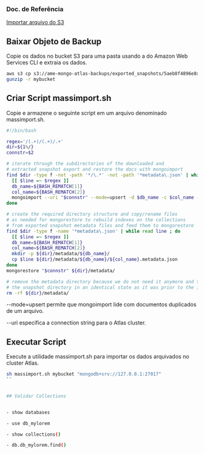 ### Doc. de Referência
[Importar arquivo do S3](https://www.mongodb.com/pt-br/docs/atlas/backup/cloud-backup/import-archive/?msockid=364638f4f8b7660e24382d28f9ac6767)


## Baixar Objeto de Backup
Copie os dados no bucket S3 para uma pasta usando a do Amazon Web Services CLI e extraia os dados.
```bash
aws s3 cp s3://ame-mongo-atlas-backups/exported_snapshots/5aeb8f4896e8xxxxxxxxxx/60bee66bf642ff5xxxxx/jupter-prd-mylorem/2021-12-31T1634/1745349244/ mybucket --recursive
gunzip -r mybucket
```

## Criar Script massimport.sh
Copie e armazene o seguinte script em um arquivo denominado massimport.sh.

```sh
#!/bin/bash

regex='/(.+)/(.+)/.+'
dir=${1%/}
connstr=$2

# iterate through the subdirectories of the downloaded and
# extracted snapshot export and restore the docs with mongoimport
find $dir -type f -not -path '*/\.*' -not -path '*metadata\.json' | while read line ; do
  [[ $line =~ $regex ]]
  db_name=${BASH_REMATCH[1]}
  col_name=${BASH_REMATCH[2]}
  mongoimport --uri "$connstr" --mode=upsert -d $db_name -c $col_name --file $line --type json
done

# create the required directory structure and copy/rename files
# as needed for mongorestore to rebuild indexes on the collections
# from exported snapshot metadata files and feed them to mongorestore
find $dir -type f -name '*metadata\.json' | while read line ; do
  [[ $line =~ $regex ]]
  db_name=${BASH_REMATCH[1]}
  col_name=${BASH_REMATCH[2]}
  mkdir -p ${dir}/metadata/${db_name}/
  cp $line ${dir}/metadata/${db_name}/${col_name}.metadata.json
done
mongorestore "$connstr" ${dir}/metadata/

# remove the metadata directory because we do not need it anymore and this returns
# the snapshot directory in an identical state as it was prior to the import
rm -rf ${dir}/metadata/
```
--mode=upsert permite que mongoimport lide com documentos duplicados de um arquivo.

--uri especifica a connection string para o Atlas cluster.

## Executar Script
Execute a utilidade massimport.sh para importar os dados arquivados no cluster Atlas.

```bash
sh massimport.sh mybucket "mongodb+srv://127.0.0.1:27017"
``


## Validar Collections


- show databases

- use db_mylorem

- show collections()

- db.db_mylorem.find()
